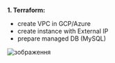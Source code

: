 
**1. Terraform:**

  - create VPC in GCP/Azure	
  - create instance with External IP	
  - prepare managed DB (MySQL)	



![зображення](https://user-images.githubusercontent.com/97990456/218873388-290a29db-2793-4311-aa57-d978a4ae1be5.png)
